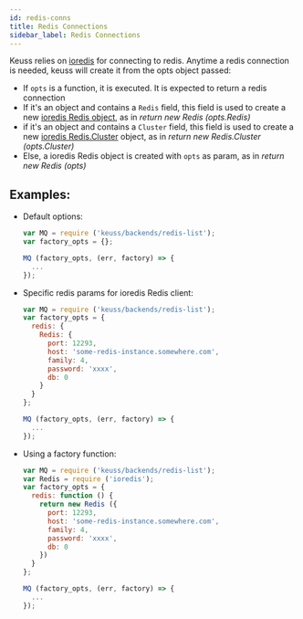 ```yaml
---
id: redis-conns
title: Redis Connections
sidebar_label: Redis Connections
---
```


Keuss relies on [ioredis](https://www.npmjs.com/package/ioredis) for connecting to redis. Anytime a redis connection is needed, keuss will create it from the opts object passed:
* If `opts` is a function, it is executed. It is expected to return a redis connection
* If it's an object and contains a `Redis` field, this field is used to create a new [ioredis Redis object](https://github.com/luin/ioredis), as in *return new Redis (opts.Redis)*
* if it's an object and contains a `Cluster` field, this field is used to create a new [ioredis Redis.Cluster](https://redis.io/topics/cluster-spec) object, as in *return new Redis.Cluster (opts.Cluster)*
* Else, a ioredis Redis object is created with `opts` as param, as in *return new Redis (opts)*

## Examples:
* Default options:
  ```javascript
  var MQ = require ('keuss/backends/redis-list');
  var factory_opts = {};

  MQ (factory_opts, (err, factory) => {
    ...
  });
  ```

* Specific redis params for ioredis Redis client:
  ```javascript
  var MQ = require ('keuss/backends/redis-list');
  var factory_opts = {
    redis: {
      Redis: {
        port: 12293,
        host: 'some-redis-instance.somewhere.com',
        family: 4,
        password: 'xxxx',
        db: 0
      }
    }
  };

  MQ (factory_opts, (err, factory) => {
    ...
  });
  ```

* Using a factory function:
  ```javascript
  var MQ = require ('keuss/backends/redis-list');
  var Redis = require ('ioredis');
  var factory_opts = {
    redis: function () {
      return new Redis ({
        port: 12293,
        host: 'some-redis-instance.somewhere.com',
        family: 4,
        password: 'xxxx',
        db: 0
      })
    }
  };

  MQ (factory_opts, (err, factory) => {
    ...
  });
  ```
